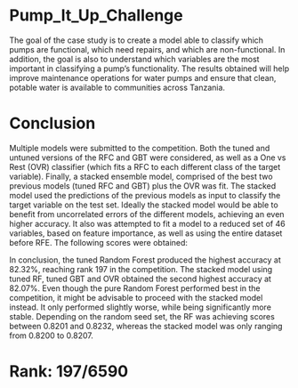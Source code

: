 # Pump_It_Up_Challenge

The goal of the case study is to create a model able to classify which pumps are functional, which need repairs, and which are non-functional. In addition, the goal is also to understand which variables are the most important in classifying a pump’s functionality. The results obtained will help improve maintenance operations for water pumps and ensure that clean, potable water is available to communities across Tanzania.

# Conclusion 

Multiple models were submitted to the competition. Both the tuned and untuned versions of the RFC and GBT were considered, as well as a One vs Rest (OVR) classifier (which fits a RFC to each different class of the target variable). Finally, a stacked ensemble model, comprised of the best two previous models (tuned RFC and GBT) plus the OVR was fit. The stacked model used the predictions of the previous models as input to classify the target variable on the test set. Ideally the stacked model would be able to benefit from uncorrelated errors of the different models, achieving an even higher accuracy. It also was attempted to fit a model to a reduced set of 46 variables, based on feature importance, as well as using the entire dataset before RFE. The following scores were obtained:


In conclusion, the tuned Random Forest produced the highest accuracy at 82.32%, reaching rank 197 in the competition. The stacked model using tuned RF, tuned GBT and OVR obtained the second highest accuracy at 82.07%. Even though the pure Random Forest performed best in the competition, it might be advisable to proceed with the stacked model instead. It only performed slightly worse, while being significantly more stable. Depending on the random seed set, the RF was achieving scores between 0.8201 and 0.8232, whereas the stacked model was only ranging from 0.8200 to 0.8207.


# Rank: 197/6590
